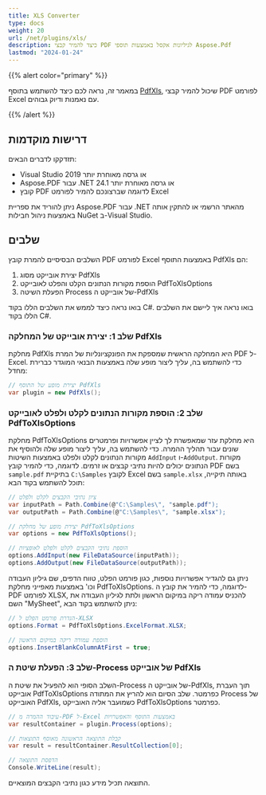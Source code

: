 ```yaml
---
title: XLS Converter
type: docs
weight: 20
url: /net/plugins/xls/
description: כיצד להמיר קבצי PDF לגיליונות אקסל באמצעות תוספי Aspose.Pdf
lastmod: "2024-01-24"
---
```


{{% alert color="primary" %}}

במאמר זה, נראה לכם כיצד להשתמש בתוסף [PdfXls](https://products.aspose.org/pdf/net/xls-converter/), שיכול להמיר קבצי PDF לפורמט Excel עם נאמנות ודיוק גבוהים.

{{% /alert %}}

## דרישות מוקדמות

תזדקקו לדברים הבאים:

* Visual Studio 2019 או גרסה מאוחרת יותר
* Aspose.PDF עבור .NET 24.1 או גרסה מאוחרת יותר
* קובץ PDF לדוגמה שברצונכם להמיר לפורמט Excel

ניתן להוריד את ספריית Aspose.PDF עבור .NET מהאתר הרשמי או להתקין אותה באמצעות ניהול חבילות NuGet ב-Visual Studio.

## שלבים

השלבים הבסיסיים להמרת קובץ PDF לפורמט Excel באמצעות התוסף PdfXls הם:

1. יצירת אובייקט מסוג PdfXls
1. הוספת מקורות הנתונים הקלט והפלט לאובייקט PdfToXlsOptions
1. הפעלת השיטה Process של אובייקט ה-PdfXls

בואו נראה כיצד לממש את השלבים הללו בקוד C#.
בואו נראה איך ליישם את השלבים הללו בקוד C#.

### שלב 1: יצירת אובייקט של המחלקה PdfXls

מחלקת PdfXls היא המחלקה הראשית שמספקת את הפונקציונליות של המרת PDF ל-Excel. כדי להשתמש בה, עליך ליצור מופע שלה באמצעות הבנאי המוגדר כברירת מחדל:

```csharp
// יצירת מופע של התוסף PdfXls
var plugin = new PdfXls();
```

### שלב 2: הוספת מקורות הנתונים לקלט ולפלט לאובייקט PdfToXlsOptions

מחלקת PdfToXlsOptions היא מחלקת עזר שמאפשרת לך לציין אפשרויות ופרמטרים שונים עבור תהליך ההמרה. כדי להשתמש בה, עליך ליצור מופע שלה ולהוסיף את מקורות הנתונים לקלט ולפלט באמצעות השיטות `AddInput` ו-`AddOutput`. מקורות הנתונים יכולים להיות נתיבי קבצים או זרמים. לדוגמה, כדי להמיר קובץ PDF בשם `sample.pdf` בתיקיית `C:\Samples` לקובץ Excel בשם `sample.xlsx` באותה תיקייה, תוכל להשתמש בקוד הבא:

```csharp
// ציון נתיבי הקבצים לקלט ולפלט
var inputPath = Path.Combine(@"C:\Samples\", "sample.pdf");
var outputPath = Path.Combine(@"C:\Samples\", "sample.xlsx");

// יצירת מופע של מחלקת PdfToXlsOptions
var options = new PdfToXlsOptions();

// הוספת נתיבי הקבצים לקלט ולפלט לאופציות
options.AddInput(new FileDataSource(inputPath));
options.AddOutput(new FileDataSource(outputPath));
```
ניתן גם להגדיר אפשרויות נוספות, כגון פורמט הפלט, טווח הדפים, שם גיליון העבודה וכו' באמצעות מאפייני מחלקת PdfToXlsOptions. לדוגמה, כדי להמיר את קובץ ה-PDF לפורמט XLSX, להכניס עמודה ריקה במיקום הראשון ולתת לגיליון העבודה את השם "MySheet", ניתן להשתמש בקוד הבא:

```csharp
// הגדרת פורמט הפלט ל-XLSX
options.Format = PdfToXlsOptions.ExcelFormat.XLSX;

// הוספת עמודה ריקה במיקום הראשון
options.InsertBlankColumnAtFirst = true;
```

### שלב 3: הפעלת שיטת ה-Process של אובייקט PdfXls

השלב הסופי הוא להפעיל את שיטת ה-Process של אובייקט ה-PdfXls, תוך העברת אובייקט PdfToXlsOptions כפרמטר.
שלב הסיום הוא להריץ את המתודה Process של האובייקט PdfXls, כשמועבר אליה האובייקט PdfToXlsOptions כפרמטר.

```csharp
// עיבוד ההמרה מ-PDF ל-Excel באמצעות התוסף והאפשרויות
var resultContainer = plugin.Process(options);

// קבלת התוצאה הראשונה מאוסף התוצאות
var result = resultContainer.ResultCollection[0];

// הדפסת התוצאה
Console.WriteLine(result);
```

התוצאה תכיל מידע כגון נתיבי הקבצים המוצאיים.
